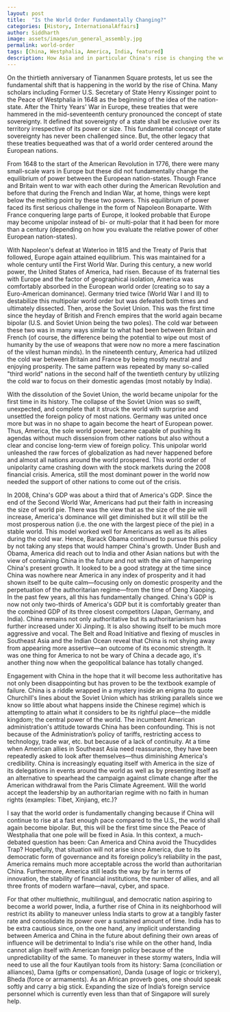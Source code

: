 ```yaml
---
layout: post
title:  "Is the World Order Fundamentally Changing?"
categories: [History, InternationalAffairs]
author: Siddharth
image: assets/images/un_general_assembly.jpg
permalink: world-order
tags: [China, Westphalia, America, India, featured]
description: How Asia and in particular China's rise is changing the world order?
---
```

On the thirtieth anniversary of Tiananmen Square protests, let us see the fundamental shift that is happening in the world by the rise of China. Many scholars including Former U.S. Secretary of State Henry Kissinger point to the Peace of Westphalia in 1648 as the beginning of the idea of the nation-state. After the Thirty Years' War in Europe, these treaties that were hammered in the mid-seventeenth century pronounced the concept of state sovereignty. It defined that sovereignty of a state shall be exclusive over its territory irrespective of its power or size. This fundamental concept of state sovereignty has never been challenged since. But, the other legacy that these treaties bequeathed was that of a world order centered around the European nations.

From 1648 to the start of the American Revolution in 1776, there were many small-scale wars in Europe but these did not fundamentally change the equilibrium of power between the European nation-states. Though France and Britain went to war with each other during the American Revolution and before that during the French and Indian War, at home, things were kept below the melting point by these two powers. This equilibrium of power faced its first serious challenge in the form of Napoleon Bonaparte. With France conquering large parts of Europe, it looked probable that Europe may become unipolar instead of bi- or multi-polar that it had been for more than a century (depending on how you evaluate the relative power of other European nation-states).

With Napoleon's defeat at Waterloo in 1815 and the Treaty of Paris that followed, Europe again attained equilibrium. This was maintained for a whole century until the First World War. During this century, a new world power, the United States of America, had risen. Because of its fraternal ties with Europe and the factor of geographical isolation, America was comfortably absorbed in the European world order (creating so to say a Euro-American dominance). Germany tried twice (World War I and II) to destabilize this multipolar world order but was defeated both times and ultimately dissected. Then, arose the Soviet Union. This was the first time since the heyday of British and French empires that the world again became bipolar (U.S. and Soviet Union being the two poles). The cold war between these two was in many ways similar to what had been between Britain and French (of course, the difference being the potential to wipe out most of humanity by the use of weapons that were now no more a mere fascination of the vilest human minds). In the nineteenth century, America had utilized the cold war between Britain and France by being mostly neutral and enjoying prosperity. The same pattern was repeated by many so-called "third world" nations in the second half of the twentieth century by utilizing the cold war to focus on their domestic agendas (most notably by India).

With the dissolution of the Soviet Union, the world became unipolar for the first time in its history. The collapse of the Soviet Union was so swift, unexpected, and complete that it struck the world with surprise and unsettled the foreign policy of most nations. Germany was united once more but was in no shape to again become the heart of European power. Thus, America, the sole world power, became capable of pushing its agendas without much dissension from other nations but also without a clear and concise long-term view of foreign policy. This unipolar world unleashed the raw forces of globalization as had never happened before and almost all nations around the world prospered. This world order of unipolarity came crashing down with the stock markets during the 2008 financial crisis. America, still the most dominant power in the world now needed the support of other nations to come out of the crisis.

In 2008, China's GDP was about a third that of America's GDP. Since the end of the Second World War, Americans had put their faith in increasing the size of world pie. There was the view that as the size of the pie will increase, America's dominance will get diminished but it will still be the most prosperous nation (i.e. the one with the largest piece of the pie) in a stable world. This model worked well for Americans as well as its allies during the cold war. Hence, Barack Obama continued to pursue this policy by not taking any steps that would hamper China's growth. Under Bush and Obama, America did reach out to India and other Asian nations but with the view of containing China in the future and not with the aim of hampering China's present growth. It looked to be a good strategy at the time since China was nowhere near America in any index of prosperity and it had shown itself to be quite calm—focusing only on domestic prosperity and the perpetuation of the authoritarian regime—from the time of Deng Xiaoping.
In the past few years, all this has fundamentally changed. China's GDP is now not only two-thirds of America's GDP but it is comfortably greater than the combined GDP of its three closest competitors (Japan, Germany, and India). China remains not only authoritative but its authoritarianism has further increased under Xi Jinping. It is also showing itself to be much more aggressive and vocal. The Belt and Road Initiative and flexing of muscles in Southeast Asia and the Indian Ocean reveal that China is not shying away from appearing more assertive—an outcome of its economic strength. It was one thing for America to not be wary of China a decade ago, it's another thing now when the geopolitical balance has totally changed.

Engagement with China in the hope that it will become less authoritative has not only been disappointing but has proven to be the textbook example of failure. China is a riddle wrapped in a mystery inside an enigma (to quote Churchill's lines about the Soviet Union which has striking parallels since we know so little about what happens inside the Chinese regime) which is attempting to attain what it considers to be its rightful place—the middle kingdom; the central power of the world. The incumbent American administration's attitude towards China has been confounding. This is not because of the Administration’s policy of tariffs, restricting access to technology, trade war, etc. but because of a lack of continuity. At a time when American allies in Southeast Asia need reassurance, they have been repeatedly asked to look after themselves—thus diminishing America's credibility. China is increasingly equating itself with America in the size of its delegations in events around the world as well as by presenting itself as an alternative to spearhead the campaign against climate change after the American withdrawal from the Paris Climate Agreement. Will the world accept the leadership by an authoritarian regime with no faith in human rights (examples: Tibet, Xinjiang, etc.)?

I say that the world order is fundamentally changing because if China will continue to rise at a fast enough pace compared to the U.S., the world shall again become bipolar. But, this will be the first time since the Peace of Westphalia that one pole will be fixed in Asia. In this context, a much-debated question has been: Can America and China avoid the Thucydides Trap? Hopefully, that situation will not arise since America, due to its democratic form of governance and its foreign policy’s reliability in the past, America remains much more acceptable across the world than authoritarian China. Furthermore, America still leads the way by far in terms of innovation, the stability of financial institutions, the number of allies, and all three fronts of modern warfare—naval, cyber, and space.

For that other multiethnic, multilingual, and democratic nation aspiring to become a world power, India, a further rise of China in its neighborhood will restrict its ability to maneuver unless India starts to grow at a tangibly faster rate and consolidate its power over a sustained amount of time. India has to be extra cautious since, on the one hand, any implicit understanding between America and China in the future about defining their own areas of influence will be detrimental to India's rise while on the other hand, India cannot align itself with American foreign policy because of the unpredictability of the same. To maneuver in these stormy waters, India will need to use all the four Kautilyan tools from its history: Sama (conciliation or alliances), Dama (gifts or compensation), Danda (usage of logic or trickery), Bheda (force or armaments). As an African proverb goes, one should speak softly and carry a big stick. Expanding the size of India’s foreign service personnel which is currently even less than that of Singapore will surely help.
